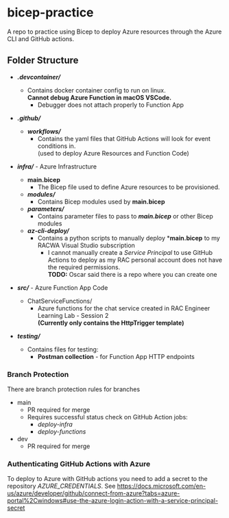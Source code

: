 # bicep-practice
 A repo to practice using Bicep to deploy Azure resources through the Azure CLI and GitHub actions.

## Folder Structure
* ***.devcontainer/***
    * Contains docker container config to run on linux.  
    **Cannot debug Azure Function in macOS VSCode.**
        * Debugger does not attach properly to Function App

* ***.github/***  
    * ***workflows/***
        * Contains the yaml files that GitHub Actions will look for event conditions in.  
        (used to deploy Azure Resources and Function Code)

* ***infra/*** - Azure Infrastructure
    * **main.bicep**  
        * The Bicep file used to define Azure resources to be provisioned.
    * ***modules/***  
        * Contains Bicep modules used by **main.bicep**
    * ***parameters/***
        * Contains parameter files to pass to ***main.bicep*** or other Bicep modules
    * ***az-cli-deploy/***
        * Contains a python scripts to manually deploy ***main.bicep** to my RACWA Visual Studio subscription  
            * I cannot manually create a *Service Principal* to use GitHub Actions to deploy as my RAC personal account does not have the required permissions.  
            **TODO:** Oscar said there is a repo where you can create one

* ***src/*** - Azure Function App Code
    * ChatServiceFunctions/
        * Azure functions for the chat service created in RAC Engineer Learning Lab - Session 2  
        **(Currently only contains the HttpTrigger template)**

* ***testing/***  
    * Contains files for testing:
        * **Postman collection** - for Function App HTTP endpoints
    
### Branch Protection
There are branch protection rules for branches
* main
    * PR required for merge
    * Requires successful status check on GitHub Action jobs:
        * *deploy-infra*
        * *deploy-functions*
* dev
    * PR required for merge


### Authenticating GitHub Actions with Azure 
To deploy to Azure with GitHub actions you need to add a secret to the repository *AZURE_CREDENTIALS*. 
See https://docs.microsoft.com/en-us/azure/developer/github/connect-from-azure?tabs=azure-portal%2Cwindows#use-the-azure-login-action-with-a-service-principal-secret